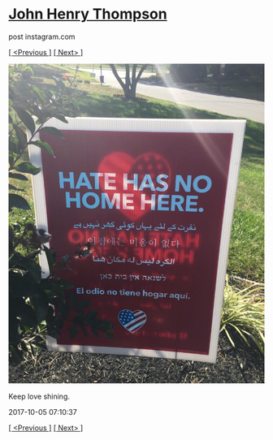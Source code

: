 # [John Henry Thompson](../README.md)
post instagram.com

[[ <Previous ]](2017-10-06-10.md) [[ Next> ]](2017-10-05-2.md)

[![](../media/2017-10-05/Keep-love-shining.jpg)](../README.md)

Keep love shining.

2017-10-05 07:10:37

[[ <Previous ]](2017-10-06-10.md) [[ Next> ]](2017-10-05-2.md)